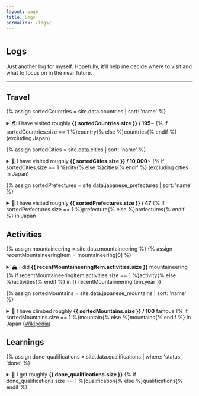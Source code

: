 ```yaml
---
layout: page
title: Logs
permalink: /logs/
---
```


<h1><small>Logs</small></h1>

Just another log for myself. Hopefully, it'll help me decide where to visit and what to focus on in the near future.

<hr>

<h2>Travel</h2>

{% assign sortedCountries = site.data.countries | sort: 'name' %}
<details>
<summary>🌏 I have visited roughly <b>{{ sortedCountries.size }} / 195~</b> {% if sortedCountries.size == 1 %}country{% else %}countries{% endif %} (excluding Japan)</summary>
{% for country in sortedCountries %}
<ul style="margin-top:0;margin-bottom:0;"><li>{{ country.name }} {{ country.flag  }}</li></ul>
{% endfor %}
</details>

{% assign sortedCities = site.data.cities | sort: 'name' %}
<details>
<summary>🌃 I have visited roughly <b>{{ sortedCities.size }} / 10,000~</b> {% if sortedCities.size == 1 %}city{% else %}cities{% endif %} (excluding cities in Japan)</summary>
{% for city in sortedCities %}
<ul style="margin-top:0;margin-bottom:0;"><li>{{ city.name }}, {{ city.country }}</li></ul>
{% endfor %}
</details>

{% assign sortedPrefectures = site.data.japanese_prefectures | sort: 'name' %}
<details>
<summary>🗾 I have visited roughly <b>{{ sortedPrefectures.size }} / 47</b> {% if sortedPrefectures.size == 1 %}prefecture{% else %}prefectures{% endif %} in Japan</summary>
{% for prefecture in sortedPrefectures %}
<ul style="margin-top:0;margin-bottom:0;"><li>{{ prefecture.name }}</li></ul>
{% endfor %}
</details>

<h2>Activities</h2>

{% assign mountaineering = site.data.mountaineering %}
{% assign recentMountaineeringItem = mountaineering[0] %}
<details>
<summary>🏔 I did <b>{{ recentMountaineeringItem.activities.size }}</b> mountaineering {% if recentMountaineeringItem.activities.size == 1 %}activity{% else %}activities{% endif %} in {{ recentMountaineeringItem.year }}</summary>
{% for item in mountaineering %}
<p><b>{{ item.year }}</b></p>
<ul style="margin-top:0;margin-bottom:0;">
{% for activity in item.activities %}
<li>{{ activity.flag }} {{ activity.name }}, {{ activity.category | default: '-' }}, {{ activity.altitude | default: '-' }}, {{ activity.date | default: '-' }}
{% if activity.note != '' %}
<blockquote><p>{{ activity.note }}</p></blockquote>
{% endif %}
</li>
{% endfor %}
</ul>
{% endfor %}
</details>

{% assign sortedMountains = site.data.japanese_mountains | sort: 'name' %}
<details>
<summary>🗻 I have climbed roughly <b>{{ sortedMountains.size }} / 100</b> famous {% if sortedMountains.size == 1 %}mountain{% else %}mountains{% endif %} in Japan (<a href="https://en.wikipedia.org/wiki/100_Famous_Japanese_Mountains#List_by_region">Wikipedia</a>)</summary>
{% for mountain in sortedMountains %}
<ul style="margin-top:0;margin-bottom:0;"><li>{{ mountain.name }}, {{ mountain.area }} ({{ mountain.altitude }})</li></ul>
{% endfor %}
</details>

<h2>Learnings</h2>

{% assign done_qualifications = site.data.qualifications | where: 'status', 'done' %}
<details>
<summary>📖 I got roughly <b>{{ done_qualifications.size }}</b> {% if done_qualifications.size == 1 %}qualification{% else %}qualifications{% endif %}</summary>
<ul style="margin-top:0;margin-bottom:0;">
{% for qualification in site.data.qualifications %}
<li>{{ qualification.name }}, {{ qualification.date | default: '-' }}</li>
{% endfor %}
</ul>
</details>
